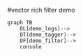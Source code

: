 #vector rich filter demo

```mermaid 
graph TB
    DL[demo_logs]-->
    DT(demo_tagger)-->
    DF[demo_filter]-->
    console

```
